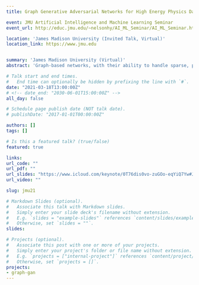 ```yaml
---
title: Graph Generative Adversarial Networks for High Energy Physics Data Generation

event: JMU Artificial Intelligence and Machine Learning Seminar
event_url: http://educ.jmu.edu/~nelsonhy/AI_ML_Seminar/AI_ML_Seminar.html

location: 'James Madison University (Invited Talk, Virtual)'
location_link: https://www.jmu.edu


summary: 'James Madison University (Virtual)'
abstract: 'Graph-based networks, with their ability to handle sparse, permutation invariant data with complex geometries, have recently proven useful in a variety of disciplines. This includes high energy physics, where they have been successfully applied to important classification and reconstruction tasks, however have yet to be explored for generation. We develop new graph-based generative models, using the message passing neural network and generative adversarial network frameworks, for simulating datasets like those produced at the CERN Large Hadron Collider (LHC). We demonstrate our model by training on and generating graphical representations of MNIST images, and jets of particles in proton-proton collisions like those at the LHC.'

# Talk start and end times.
#   End time can optionally be hidden by prefixing the line with `#`.
date: "2021-03-18T13:00:00Z"
# <!-- date_end: "2030-06-01T15:00:00Z" -->
all_day: false

# Schedule page publish date (NOT talk date).
# publishDate: "2017-01-01T00:00:00Z"

authors: []
tags: []

# Is this a featured talk? (true/false)
featured: true

links:
url_code: ""
url_pdf: ""
url_slides: "https://www.icloud.com/keynote/0T76dis0vo-zuGOo-eqYiQ7Yw#JMU_Talk_18/3/21"
url_video: ""

slug: jmu21

# Markdown Slides (optional).
#   Associate this talk with Markdown slides.
#   Simply enter your slide deck's filename without extension.
#   E.g. `slides = "example-slides"` references `content/slides/example-slides.md`.
#   Otherwise, set `slides = ""`.
slides:

# Projects (optional).
#   Associate this post with one or more of your projects.
#   Simply enter your project's folder or file name without extension.
#   E.g. `projects = ["internal-project"]` references `content/project/deep-learning/index.md`.
#   Otherwise, set `projects = []`.
projects:
- graph-gan
---
```

